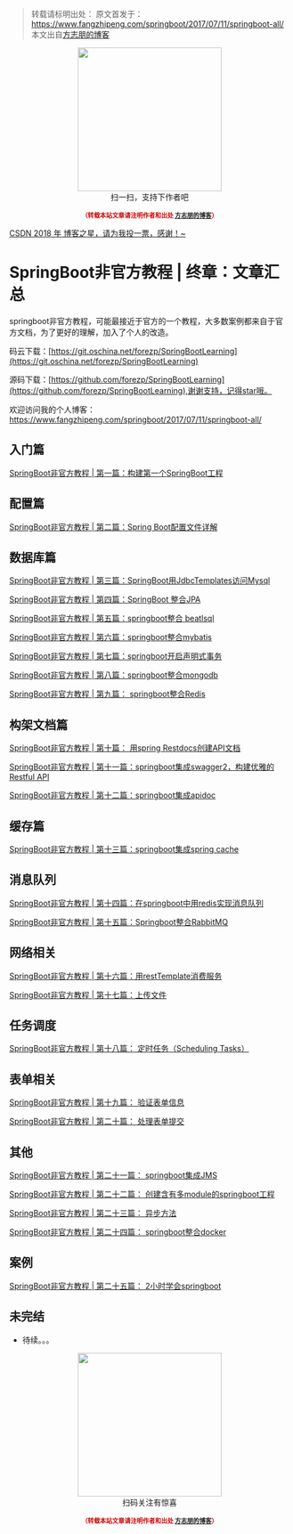 >转载请标明出处： 
> 原文首发于：https://www.fangzhipeng.com/springboot/2017/07/11/springboot-all/
> 本文出自[方志朋的博客](https://www.fangzhipeng.com)
> 

<div>
    <p align="center">
        <img src="https://www.fangzhipeng.com/img/avatar.jpg" width="258" height="258"/>
        <br>
        扫一扫，支持下作者吧
    </p>
    <p align="center" style="margin-top: 15px; font-size: 11px;color: #cc0000;">
        <strong>（转载本站文章请注明作者和出处 <a href="https://www.fangzhipeng.com">方志朋的博客</a>）</strong>
    </p>
</div>


[CSDN 2018 年 博客之星，请为我投一票，感谢！~](https://blog.csdn.net/forezp/article/details/85340278)

# SpringBoot非官方教程 | 终章：文章汇总

 springboot非官方教程，可能最接近于官方的一个教程，大多数案例都来自于官方文档，为了更好的理解，加入了个人的改造。

码云下载：[https://git.oschina.net/forezp/SpringBootLearning](https://git.oschina.net/forezp/SpringBootLearning)
 
 源码下载：[https://github.com/forezp/SpringBootLearning](https://github.com/forezp/SpringBootLearning),谢谢支持，记得star哦。
 
 

欢迎访问我的个人博客：https://www.fangzhipeng.com/springboot/2017/07/11/springboot-all/


## 入门篇
[SpringBoot非官方教程 | 第一篇：构建第一个SpringBoot工程](http://blog.csdn.net/forezp/article/details/70341651)

## 配置篇

[ SpringBoot非官方教程 | 第二篇：Spring Boot配置文件详解](http://blog.csdn.net/forezp/article/details/70437576)

## 数据库篇

[SpringBoot非官方教程 | 第三篇：SpringBoot用JdbcTemplates访问Mysql](http://blog.csdn.net/forezp/article/details/70477821)

[SpringBoot非官方教程 |  第四篇：SpringBoot 整合JPA](http://blog.csdn.net/forezp/article/details/70545038)

[SpringBoot非官方教程 | 第五篇：springboot整合 beatlsql](http://blog.csdn.net/forezp/article/details/70662983)

[SpringBoot非官方教程 | 第六篇：springboot整合mybatis](http://blog.csdn.net/forezp/article/details/70768477)

[SpringBoot非官方教程 | 第七篇：springboot开启声明式事务](http://blog.csdn.net/forezp/article/details/70833629)

[SpringBoot非官方教程 | 第八篇：springboot整合mongodb](http://blog.csdn.net/forezp/article/details/70941577)

[ SpringBoot非官方教程 | 第九篇： springboot整合Redis](http://blog.csdn.net/forezp/article/details/70991675)

## 构架文档篇

[SpringBoot非官方教程 | 第十篇： 用spring Restdocs创建API文档](http://blog.csdn.net/forezp/article/details/71023510)

[ SpringBoot非官方教程 | 第十一篇：springboot集成swagger2，构建优雅的Restful API](http://blog.csdn.net/forezp/article/details/71023536)

[SpringBoot非官方教程 | 第十二篇：springboot集成apidoc](http://blog.csdn.net/forezp/article/details/71023579)

## 缓存篇
[SpringBoot非官方教程 | 第十三篇：springboot集成spring cache](http://blog.csdn.net/forezp/article/details/71023614)

## 消息队列

[SpringBoot非官方教程 | 第十四篇：在springboot中用redis实现消息队列](http://blog.csdn.net/forezp/article/details/71023652)

[ SpringBoot非官方教程 | 第十五篇：Springboot整合RabbitMQ](http://blog.csdn.net/forezp/article/details/71023692)

## 网络相关

[SpringBoot非官方教程 | 第十六篇：用restTemplate消费服务](http://blog.csdn.net/forezp/article/details/71023724)

[SpringBoot非官方教程 | 第十七篇：上传文件](http://blog.csdn.net/forezp/article/details/71023752)

## 任务调度

[SpringBoot非官方教程 | 第十八篇： 定时任务（Scheduling Tasks）](http://blog.csdn.net/forezp/article/details/71023783)

## 表单相关
[SpringBoot非官方教程 | 第十九篇： 验证表单信息](http://blog.csdn.net/forezp/article/details/71023817)

[SpringBoot非官方教程 | 第二十篇： 处理表单提交](http://blog.csdn.net/forezp/article/details/71023868)

## 其他

[ SpringBoot非官方教程 | 第二十一篇： springboot集成JMS](http://blog.csdn.net/forezp/article/details/71024024)

[SpringBoot非官方教程 | 第二十二篇： 创建含有多module的springboot工程](http://blog.csdn.net/forezp/article/details/71024153)

[ SpringBoot非官方教程 | 第二十三篇： 异步方法](http://blog.csdn.net/forezp/article/details/71024169)

[ SpringBoot非官方教程 | 第二十四篇： springboot整合docker](http://blog.csdn.net/forezp/article/details/71024219)

## 案例
[ SpringBoot非官方教程 | 第二十五篇： 2小时学会springboot](http://blog.csdn.net/forezp/article/details/61472783)

## 未完结
* 待续。。。

<div>
    <p align="center">
        <img src="https://www.fangzhipeng.com/img/avatar.jpg" width="258" height="258"/>
        <br>
        扫码关注有惊喜
    </p>
    <p align="center" style="margin-top: 15px; font-size: 11px;color: #cc0000;">
        <strong>（转载本站文章请注明作者和出处 <a href="https://www.fangzhipeng.com">方志朋的博客</a>）</strong>
    </p>
</div>






